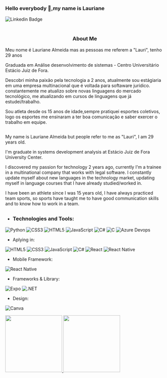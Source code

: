 <h3 align="left">  
  <br>
Hello everybody 👋,my name is Lauriane  <br>
</h3>                                                    

![Linkedin Badge](https://img.shields.io/badge/-LinkedIn-blue?style=flat-square&logo=Linkedin&logoColor=white&link=https://www.linkedin.com/in/lauryalmeida/)

<h3 align="center">  
  <br>
  About Me
  <br>
</h3>


Meu nome é Lauriane Almeida mas as pessoas me referem a "Lauri", tenho 29 anos 
 
Graduada em Análise desenvolvimento de sistemas - Centro Universitário Estácio Juiz de Fora.
 
Descobri minha paixão pela tecnologia a 2 anos, atualmente sou estágiaria em uma empresa multinacional que é voltada para softaware jurídico.
constantemente me atualizo sobre novas linguagens do mercado tecnológico, me atualizando em cursos de linguagens que já estudei/trabalho.
 
Sou atleta desde os 15 anos de idade,sempre pratiquei esportes coletivos, logo os esportes me ensinaram a ter boa comunicação e saber exercer o trabalho em equipe.

##
My name is Lauriane Almeida but people refer to me as "Lauri", I am 29 years old. 
 
I'm graduate in systems development analysis at Estácio Juiz de Fora University Center.
 
I discovered my passion for technology 2 years ago, currently I'm a trainee in a multinational company that works with legal software.
I constantly update myself about new languages in the technology market, updating myself in language courses that I have already studied/worked in.
 
I have been an athlete since I was 15 years old, I have always practiced team sports, so sports have taught me to have good communication skills and to know how to work in a team.

##

- <h3>Technologies and Tools: </h3>

![Python](https://img.shields.io/badge/-Python-0c0c0c?style=flat-square&logo=python)
![CSS3](https://img.shields.io/badge/-CSS3-1572B6?style=flat-square&logo=css3)
![HTML5](https://img.shields.io/badge/-HTML5-E34F26?style=flat-square&logo=html5&logoColor=white)
![JavaScript](https://img.shields.io/badge/-JavaScript-9e7e15?style=flat-square&logo=javascript)
![C#](https://img.shields.io/badge/C%23-239120?style=for-the-badge&logo=c-sharp&logoColor=white)
![C](https://img.shields.io/badge/C-00599C?style=for-the-badge&logo=c&logoColor=white)
![Azure Devops](https://img.shields.io/badge/Azure_DevOps-0078D7?style=for-the-badge&logo=azure-devops&logoColor=white)

- Aplying in: 

![HTML5](https://img.shields.io/badge/-HTML5-E34F26?style=flat-square&logo=html5&logoColor=white)
![CSS3](https://img.shields.io/badge/-CSS3-1572B6?style=flat-square&logo=css3)
![JavaScript](https://img.shields.io/badge/-JavaScript-9e7e15?style=flat-square&logo=javascript)
![C#](https://img.shields.io/badge/C%23-239120?style=for-the-badge&logo=c-sharp&logoColor=white)
![React](https://img.shields.io/badge/React-20232A?style=for-the-badge&logo=react&logoColor=61DAFB)
![React Native](https://img.shields.io/badge/React_Native-20232A?style=for-the-badge&logo=react&logoColor=61DAFB)


- Mobile Framework: 

![React Native](https://img.shields.io/badge/React_Native-20232A?style=for-the-badge&logo=react&logoColor=61DAFB)

- Frameworks & Library: 

![Expo](https://img.shields.io/badge/Expo-1B1F23?style=for-the-badge&logo=expo&logoColor=white)
![.NET](https://img.shields.io/badge/.NET-512BD4?style=for-the-badge&logo=dotnet&logoColor=white)

- Design: 

![Canva](https://img.shields.io/badge/Canva-%2300C4CC.svg?&style=for-the-badge&logo=Canva&logoColor=white)
        
 
 <a href="https://github.com/Laurysialm">
 <img height="180em" src="https://github-readme-stats.vercel.app/api?username=Laurysialm&show_icons=true&theme=nord&include_all_commits=true&count_private=true"/>
 <img height="180em" src="https://github-readme-stats.vercel.app/api/top-langs/?username=Laurysialm&layout=compact&langs_count=7&theme=nord"/>
